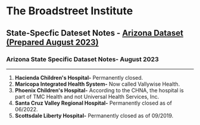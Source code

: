 # The Broadstreet Institute

## State-Specfic Dateset Notes - [Arizona Dataset (Prepared August 2023)](https://github.com/BroadStreet-Health/Community-Health-Needs-Assessments)

### Arizona State Specific Dataset Notes- August 2023

---

1. <strong> Hacienda Children's Hospital-</strong> Permanently closed.
1. <strong> Maricopa Integrated Health System-</strong> Now called Vallywise Health.
1. <strong> Phoenix Children's Hospital-</strong> According to the CHNA, the hospital is part of TMC Health and not Universal Health Services, Inc.
1. <strong> Santa Cruz Valley Regional Hospital-</strong> Permanently closed as of 06/2022.
1. <strong> Scottsdale Liberty Hospital-</strong> Permanently closed as of 09/2019.
